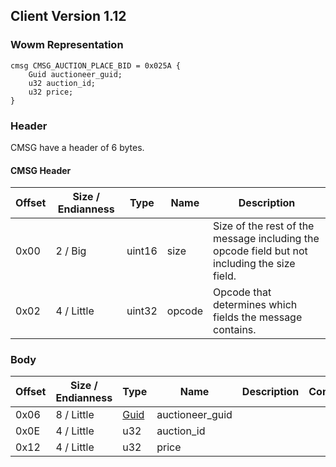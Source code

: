 ## Client Version 1.12

### Wowm Representation
```rust,ignore
cmsg CMSG_AUCTION_PLACE_BID = 0x025A {
    Guid auctioneer_guid;
    u32 auction_id;
    u32 price;
}
```
### Header

CMSG have a header of 6 bytes.

#### CMSG Header

| Offset | Size / Endianness | Type   | Name   | Description |
| ------ | ----------------- | ------ | ------ | ----------- |
| 0x00   | 2 / Big           | uint16 | size   | Size of the rest of the message including the opcode field but not including the size field.|
| 0x02   | 4 / Little        | uint32 | opcode | Opcode that determines which fields the message contains.|

### Body

| Offset | Size / Endianness | Type | Name | Description | Comment |
| ------ | ----------------- | ---- | ---- | ----------- | ------- |
| 0x06 | 8 / Little | [Guid](../spec/packed-guid.md) | auctioneer_guid |  |  |
| 0x0E | 4 / Little | u32 | auction_id |  |  |
| 0x12 | 4 / Little | u32 | price |  |  |

